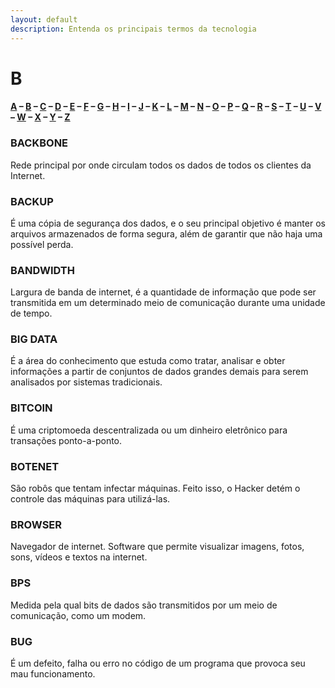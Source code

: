 ```yaml
---
layout: default
description: Entenda os principais termos da tecnologia
---
```


# B
#### [A](./A) – [B](./B) – [C](./C) – [D](./D) – [E](./E) – [F](./F) – [G](./G) – [H](./H) – [I](./I) – [J](./J) – [K](./K) – [L](./L) – [M](./M) – [N](./N) – [O](./O) – [P](./P) – [Q](./Q) – [R](./R) – [S](./S) – [T](./T) – [U](./U) – [V](./V) – [W](./W) – [X](./X) – [Y](./Y) – [Z](./Z)

### BACKBONE

Rede principal por onde circulam todos os dados de todos os clientes da Internet.

### BACKUP

É uma cópia de segurança dos dados, e o seu principal objetivo é manter os arquivos armazenados de forma segura, além de garantir que não haja uma possível perda.

### BANDWIDTH

Largura de banda de internet, é a quantidade de informação que pode ser transmitida em um determinado meio de comunicação durante uma unidade de tempo.

### BIG DATA

É a área do conhecimento que estuda como tratar, analisar e obter informações a partir de conjuntos de dados grandes demais para serem analisados por sistemas tradicionais.

### BITCOIN

É uma criptomoeda descentralizada ou um dinheiro eletrônico para transações ponto-a-ponto.

### BOTENET

São robôs que tentam infectar máquinas. Feito isso, o Hacker detém o controle das máquinas para utilizá-las.

### BROWSER

Navegador de internet. Software que permite visualizar imagens, fotos, sons, vídeos e textos na internet.

### BPS

Medida pela qual bits de dados são transmitidos por um meio de comunicação, como um modem.

### BUG

É um defeito, falha ou erro no código de um programa que provoca seu mau funcionamento.
